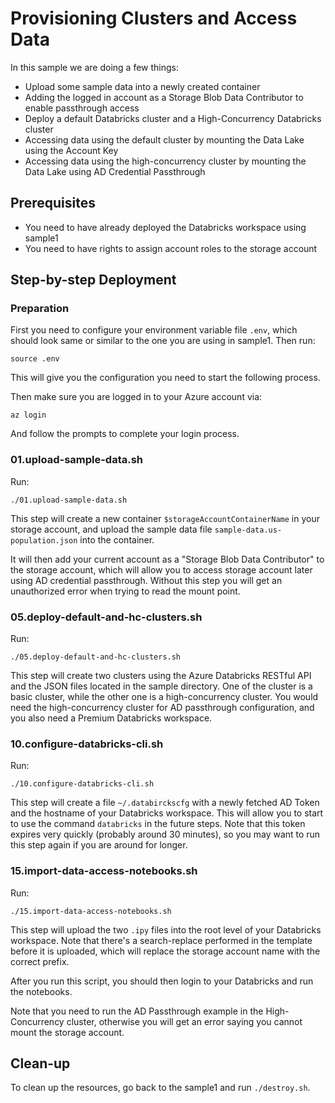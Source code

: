 # Provisioning Clusters and Access Data

In this sample we are doing a few things:

- Upload some sample data into a newly created container
- Adding the logged in account as a Storage Blob Data Contributor to enable passthrough access
- Deploy a default Databricks cluster and a High-Concurrency Databricks cluster
- Accessing data using the default cluster by mounting the Data Lake using the Account Key
- Accessing data using the high-concurrency cluster by mounting the Data Lake using AD Credential Passthrough

## Prerequisites

* You need to have already deployed the Databricks workspace using sample1
* You need to have rights to assign account roles to the storage account

## Step-by-step Deployment

### Preparation

First you need to configure your environment variable file `.env`, which should look same
or similar to the one you are using in sample1. Then run:

```
source .env
```

This will give you the configuration you need to start the following process.

Then make sure you are logged in to your Azure account via:

```
az login
```

And follow the prompts to complete your login process.

### 01.upload-sample-data.sh

Run:

```
./01.upload-sample-data.sh
```

This step will create a new container `$storageAccountContainerName` in your storage account,
and upload the sample data file `sample-data.us-population.json` into the container.

It will then add your current account as a "Storage Blob Data Contributor" to the storage
account, which will allow you to access storage account later using AD credential passthrough.
Without this step you will get an unauthorized error when trying to read the mount point.

### 05.deploy-default-and-hc-clusters.sh

Run:

```
./05.deploy-default-and-hc-clusters.sh
```

This step will create two clusters using the Azure Databricks RESTful API and the JSON files
located in the sample directory. One of the cluster is a basic cluster, while the other one
is a high-concurrency cluster. You would need the high-concurrency cluster for AD passthrough
configuration, and you also need a Premium Databricks workspace.

### 10.configure-databricks-cli.sh

Run:

```
./10.configure-databricks-cli.sh
```

This step will create a file `~/.databirckscfg` with a newly fetched AD Token and the hostname
of your Databricks workspace. This will allow you to start to use the command `databricks` in the
future steps. Note that this token expires very quickly (probably around 30 minutes), so you
may want to run this step again if you are around for longer.

### 15.import-data-access-notebooks.sh

Run:

```
./15.import-data-access-notebooks.sh
```

This step will upload the two `.ipy` files into the root level of your Databricks workspace.
Note that there's a search-replace performed in the template before it is uploaded, which will
replace the storage account name with the correct prefix.

After you run this script, you should then login to your Databricks and run the notebooks.

Note that you need to run the AD Passthrough example in the High-Concurrency cluster, otherwise
you will get an error saying you cannot mount the storage account.

## Clean-up

To clean up the resources, go back to the sample1 and run `./destroy.sh`.